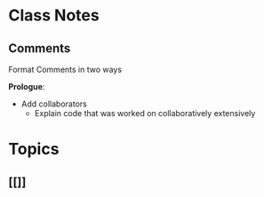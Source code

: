 # Class Notes

## Comments 

Format Comments in two ways

**Prologue**:
- Add collaborators
	- Explain code that was worked on collaboratively extensively

# Topics

## [[]]